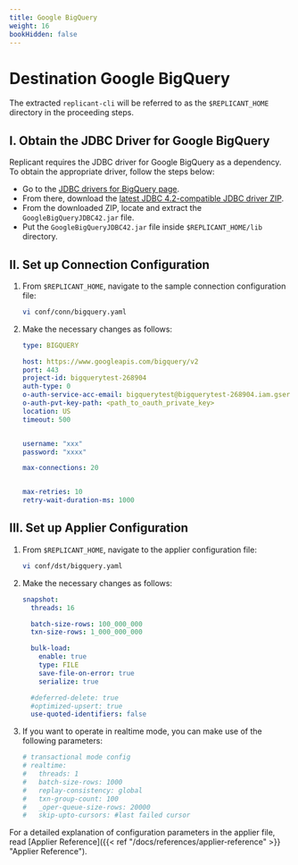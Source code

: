 ```yaml
---
title: Google BigQuery
weight: 16
bookHidden: false
---
```

# Destination Google BigQuery

The extracted `replicant-cli` will be referred to as the `$REPLICANT_HOME` directory in the proceeding steps.

## I. Obtain the JDBC Driver for Google BigQuery

Replicant requires the JDBC driver for Google BigQuery as a dependency. To obtain the appropriate driver, follow the steps below: 

- Go to the [JDBC drivers for BigQuery page](https://cloud.google.com/bigquery/docs/reference/odbc-jdbc-drivers#current_jdbc_driver).
- From there, download the [latest JDBC 4.2-compatible JDBC driver ZIP](https://storage.googleapis.com/simba-bq-release/jdbc/SimbaJDBCDriverforGoogleBigQuery42_1.2.25.1029.zip).
- From the downloaded ZIP, locate and extract the `GoogleBigQueryJDBC42.jar` file.
- Put the `GoogleBigQueryJDBC42.jar` file inside `$REPLICANT_HOME/lib` directory.

## II. Set up Connection Configuration

1. From `$REPLICANT_HOME`, navigate to the sample connection configuration file:
    ```BASH
    vi conf/conn/bigquery.yaml
    ```

2. Make the necessary changes as follows:
    ```YAML
    type: BIGQUERY

    host: https://www.googleapis.com/bigquery/v2
    port: 443
    project-id: bigquerytest-268904
    auth-type: 0
    o-auth-service-acc-email: bigquerytest@bigquerytest-268904.iam.gserviceaccount.com
    o-auth-pvt-key-path: <path_to_oauth_private_key>
    location: US
    timeout: 500


    username: "xxx"
    password: "xxxx"

    max-connections: 20


    max-retries: 10
    retry-wait-duration-ms: 1000
    ```

## III. Set up Applier Configuration

1. From `$REPLICANT_HOME`, navigate to the applier configuration file:
    ```BASH
    vi conf/dst/bigquery.yaml
    ```
2. Make the necessary changes as follows:

    ```YAML
    snapshot:
      threads: 16

      batch-size-rows: 100_000_000
      txn-size-rows: 1_000_000_000

      bulk-load:
        enable: true
        type: FILE
        save-file-on-error: true
        serialize: true

      #deferred-delete: true
      #optimized-upsert: true
      use-quoted-identifiers: false
    ```
3. If you want to operate in realtime mode, you can make use of the following parameters:

    ```YAML
    # transactional mode config
    # realtime:
    #   threads: 1
    #   batch-size-rows: 1000
    #   replay-consistency: global
    #   txn-group-count: 100
    #   _oper-queue-size-rows: 20000
    #   skip-upto-cursors: #last failed cursor

    ```

For a detailed explanation of configuration parameters in the applier file, read [Applier Reference]({{< ref "/docs/references/applier-reference" >}} "Applier Reference").